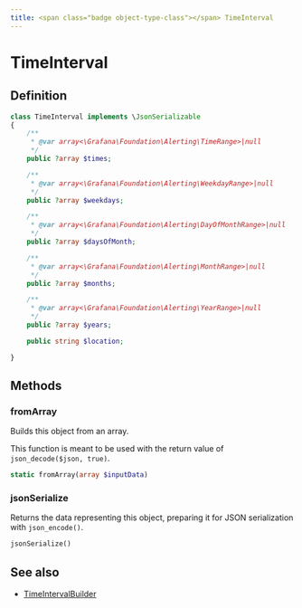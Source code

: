 ```yaml
---
title: <span class="badge object-type-class"></span> TimeInterval
---
```

# <span class="badge object-type-class"></span> TimeInterval

## Definition

```php
class TimeInterval implements \JsonSerializable
{
    /**
     * @var array<\Grafana\Foundation\Alerting\TimeRange>|null
     */
    public ?array $times;

    /**
     * @var array<\Grafana\Foundation\Alerting\WeekdayRange>|null
     */
    public ?array $weekdays;

    /**
     * @var array<\Grafana\Foundation\Alerting\DayOfMonthRange>|null
     */
    public ?array $daysOfMonth;

    /**
     * @var array<\Grafana\Foundation\Alerting\MonthRange>|null
     */
    public ?array $months;

    /**
     * @var array<\Grafana\Foundation\Alerting\YearRange>|null
     */
    public ?array $years;

    public string $location;

}
```
## Methods

### <span class="badge object-method"></span> fromArray

Builds this object from an array.

This function is meant to be used with the return value of `json_decode($json, true)`.

```php
static fromArray(array $inputData)
```

### <span class="badge object-method"></span> jsonSerialize

Returns the data representing this object, preparing it for JSON serialization with `json_encode()`.

```php
jsonSerialize()
```

## See also

 * <span class="badge builder"></span> [TimeIntervalBuilder](./builder-TimeIntervalBuilder.md)
